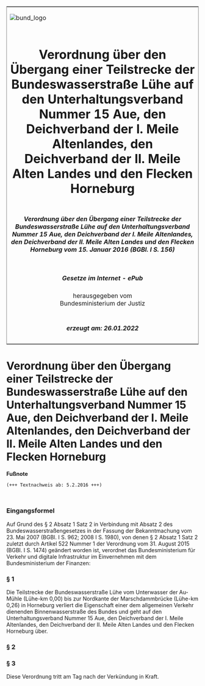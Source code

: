 <span id="DECKBLATT.html"></span>

<table border="0" frame="border" width="100%">

<tr valign="top">

<td align="left">

![bund\_logo](BfJ_2021_Web_de_de.gif)

</td>

<td align="right">

 

</td>

</tr>

<tr align="center" valign="middle">

<td colspan="2">

# Verordnung über den Übergang einer Teilstrecke der Bundeswasserstraße Lühe auf den Unterhaltungsverband Nummer 15 Aue, den Deichverband der I. Meile Altenlandes, den Deichverband der II. Meile Alten Landes und den Flecken Horneburg

</td>

</tr>

<tr align="center" valign="middle">

<td colspan="2">

##### Verordnung über den Übergang einer Teilstrecke der Bundeswasserstraße Lühe auf den Unterhaltungsverband Nummer 15 Aue, den Deichverband der I. Meile Altenlandes, den Deichverband der II. Meile Alten Landes und den Flecken Horneburg vom 15. Januar 2016 (BGBl. I S. 156)

</td>

</tr>

<tr align="center" valign="middle">

<td colspan="2">

  
  

##### Gesetze im Internet - ePub  
  
herausgegeben vom  
Bundesministerium der Justiz

</td>

</tr>

<tr align="center" valign="bottom">

<td colspan="2">

  
  

##### erzeugt am: 26.01.2022

</td>

</tr>

</table>

<span id="BJNR015600016.html"></span>

# Verordnung über den Übergang einer Teilstrecke der Bundeswasserstraße Lühe auf den Unterhaltungsverband Nummer 15 Aue, den Deichverband der I. Meile Altenlandes, den Deichverband der II. Meile Alten Landes und den Flecken Horneburg

<div>

  
**Fußnote**

<div class="jnhtml">

<div>

<div class="jurAbsatz">

  

``` 
(+++ Textnachweis ab: 5.2.2016 +++)

 
```

</div>

</div>

</div>

</div>

<span id="BJNR015600016BJNE000100000.html"></span>

### Eingangsformel  

<div>

<div class="jnhtml">

<div>

<div class="jurAbsatz">

Auf Grund des § 2 Absatz 1 Satz 2 in Verbindung mit Absatz 2 des
Bundeswasserstraßengesetzes in der Fassung der Bekanntmachung vom 23.
Mai 2007 (BGBl. I S. 962; 2008 I S. 1980), von denen § 2 Absatz 1 Satz 2
zuletzt durch Artikel 522 Nummer 1 der Verordnung vom 31. August 2015
(BGBl. I S. 1474) geändert worden ist, verordnet das Bundesministerium
für Verkehr und digitale Infrastruktur im Einvernehmen mit dem
Bundesministerium der Finanzen:

</div>

</div>

</div>

</div>

<span id="BJNR015600016BJNE000200000.html"></span>

### § 1  

<div>

<div class="jnhtml">

<div>

<div class="jurAbsatz">

Die Teilstrecke der Bundeswasserstraße Lühe vom Unterwasser der Au-Mühle
(Lühe-km 0,00) bis zur Nordkante der Marschdammbrücke (Lühe-km 0,26) in
Horneburg verliert die Eigenschaft einer dem allgemeinen Verkehr
dienenden Binnenwasserstraße des Bundes und geht auf den
Unterhaltungsverband Nummer 15 Aue, den Deichverband der I. Meile
Altenlandes, den Deichverband der II. Meile Alten Landes und den Flecken
Horneburg über.

</div>

</div>

</div>

</div>

<span id="BJNR015600016BJNE000300000.html"></span>

### § 2  

<span id="BJNR015600016BJNE000400000.html"></span>

### § 3  

<div>

<div class="jnhtml">

<div>

<div class="jurAbsatz">

Diese Verordnung tritt am Tag nach der Verkündung in Kraft.

</div>

</div>

</div>

</div>
